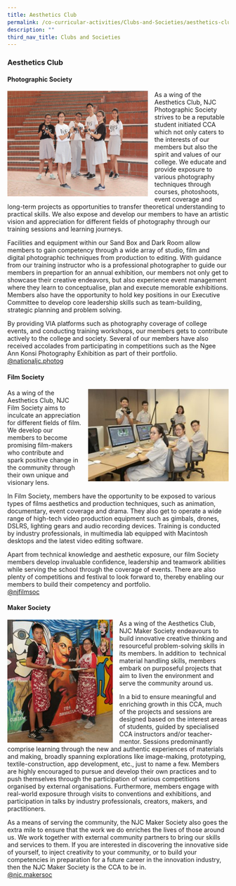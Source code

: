 ```yaml
---
title: Aesthetics Club
permalink: /co-curricular-activities/Clubs-and-Societies/aesthetics-club/
description: ""
third_nav_title: Clubs and Societies
---
```


### Aesthetics Club

#### Photographic Society

<img src="/images/aesclub1.png" style="width:320px;height:240px;margin-right:15px;" align = "left"> As a wing of the Aesthetics Club, NJC Photographic Society strives to be a reputable student initiated CCA which not only caters to the interests of our members but also the spirit and values of our college. We educate and provide exposure to various photography techniques through courses, photoshoots, event coverage and long-term projects as opportunities to transfer theoretical understanding to practical skills. We also expose and develop our members to have an artistic vision and appreciation for different fields of photography through our training sessions and learning journeys.

Facilities and equipment within our Sand Box and Dark Room allow members to gain competency through a wide array of studio, film and digital photographic techniques from production to editing. With guidance from our training instructor who is a professional photographer to guide our members in prepartion for an annual exhibition, our members not only get to showcase their creative endeavors, but also experience event management where they learn to conceptualise, plan and execute memorable exhibitions. Members also have the opportunity to hold key positions in our Executive Committee to develop core leadership skills such as team-building, strategic planning and problem solving.

By providing VIA platforms such as photography coverage of college events, and conducting training workshops, our members gets to contribute actively to the college and society. Several of our members have also received accolades from participating in competitions such as the Ngee Ann Konsi Photography Exhibition as part of their portfolio.  
[@nationaljc.photog](https://www.instagram.com/nationaljc.photog/?hl=en)

#### Film Society

<img src="/images/aesclub2.png" style="width:320px;height:210px;margin-left:15px;" align = "right">As a wing of the Aesthetics Club, NJC Film Society aims to inculcate an appreciation for different fields of film. We develop our members to become promising film-makers who contribute and spark positive change in the community through their own unique and visionary lens.

In Film Society, members have the opportunity to be exposed to various types of films aesthetics and production techniques, such as animation, documentary, event coverage and drama. They also get to operate a wide range of high-tech video production equipment such as gimbals, drones, DSLRS, lighting gears and audio recording devices. Training is conducted by industry professionals, in multimedia lab equipped with Macintosh desktops and the latest video editing software.

Apart from technical knowledge and aesthetic exposure, our film Society members develop invaluable confidence, leadership and teamwork abilities while serving the school through the coverage of events. There are also plenty of competitions and festival to look forward to, thereby enabling our members to build their competency and portfolio.  
[@njfilmsoc](https://instagram.com/njfilmsoc?utm_medium=copy_link)

#### Maker Society

<img src="/images/aesclub3.png" style="width:240px;height:280px;margin-right:15px;" align = "left">As a wing of the Aesthetics Club, NJC Maker Society endeavours to build innovative creative thinking and resourceful problem-solving skills in its members. In addition to  technical material handling skills, members embark on purposeful projects that aim to liven the environment and serve the community around us.

In a bid to ensure meaningful and enriching growth in this CCA, much of the projects and sessions are designed based on the interest areas of students, guided by specialised CCA instructors and/or teacher-mentor. Sessions predominantly comprise learning through the new and authentic experiences of materials and making, broadly spanning explorations like image-making, prototyping, textile-construction, app development, etc., just to name a few. Members are highly encouraged to pursue and develop their own practices and to push themselves through the participation of various competitions organised by external organisations. Furthermore, members engage with real-world exposure through visits to conventions and exhibitions, and participation in talks by industry professionals, creators, makers, and practitioners.

As a means of serving the community, the NJC Maker Society also goes the extra mile to ensure that the work we do enriches the lives of those around us. We work together with external community partners to bring our skills and services to them. If you are interested in discovering the innovative side of yourself, to inject creativity to your community, or to build your competencies in preparation for a future career in the innovation industry, then the NJC Maker Society is the CCA to be in.  
[@njc.makersoc](https://instagram.com/njc.makersoc?utm_medium=copy_link)
